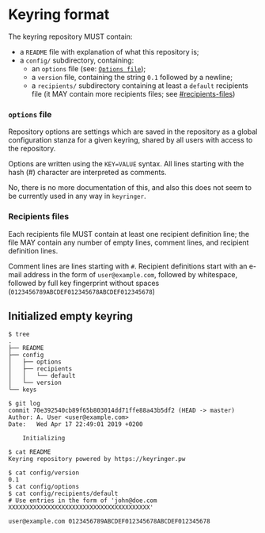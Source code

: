 # Keyring format

The keyring repository MUST contain:
 - a `README` file with explanation of what this repository is;
 - a `config/` subdirectory, containing:
   - an `options` file (see: [`Options file`](#options-file));
   - a `version` file, containing the string `0.1` followed by a newline;
   - a `recipients/` subdirectory containing at least a `default` recipients file (it MAY contain more recipients files; see [#recipients-files](#recipients-files))

### `options` file

Repository options are settings which are saved in the repository as a global configuration stanza for a given keyring, shared by all users with access to the repository.

Options are written using the `KEY=VALUE` syntax. All lines starting with the hash (#) character are interpreted as comments.

No, there is no more documentation of this, and also this does not seem to be currently used in any way in `keyringer`.

### Recipients files

Each recipients file MUST contain at least one recipient definition line; the file MAY contain any number of empty lines, comment lines, and recipient definition lines.

Comment lines are lines starting with `#`.
Recipient definitions start with an e-mail address in the form of `user@example.com`, followed by whitespace, followed by full key fingerprint without spaces (`0123456789ABCDEF012345678ABCDEF012345678`)

## Initialized empty keyring

```
$ tree
.
├── README
├── config
│   ├── options
│   ├── recipients
│   │   └── default
│   └── version
└── keys

$ git log
commit 70e392540cb89f65b803014dd71ffe88a43b5df2 (HEAD -> master)
Author: A. User <user@example.com>
Date:   Wed Apr 17 22:49:01 2019 +0200

    Initializing

$ cat README 
Keyring repository powered by https://keyringer.pw

$ cat config/version 
0.1
$ cat config/options
$ cat config/recipients/default 
# Use entries in the form of 'john@doe.com XXXXXXXXXXXXXXXXXXXXXXXXXXXXXXXXXXXXXXXX'

user@example.com 0123456789ABCDEF012345678ABCDEF012345678
```

